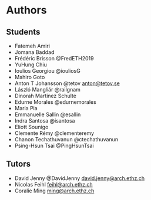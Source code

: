 # Authors

## Students

* Fatemeh Amiri
* Jomana Baddad
* Frédéric Brisson @FredETH2019
* YuHung Chiu
* Ioulios Georgiou @iouliosG
* Mahiro Goto
* Anton T Johansson @tetov <anton@tetov.se>
* László Mangliár @railgnam
* Dinorah Martinez Schulte
* Edurne Morales @edurnemorales
* Maria Pia
* Emmanuelle Sallin @esallin
* Indra Santosa @isantosa
* Eliott Sounigo
* Clemente Rémy @clementeremy
* Chanon Techathuvanun @ctechathuvanun
* Psing-Hsun Tsai @PingHsunTsai

## Tutors

* David Jenny @DavidJenny <david.jenny@arch.ethz.ch>
* Nicolas Feihl <feihl@arch.ethz.ch>
* Coralie Ming <ming@arch.ethz.ch>
